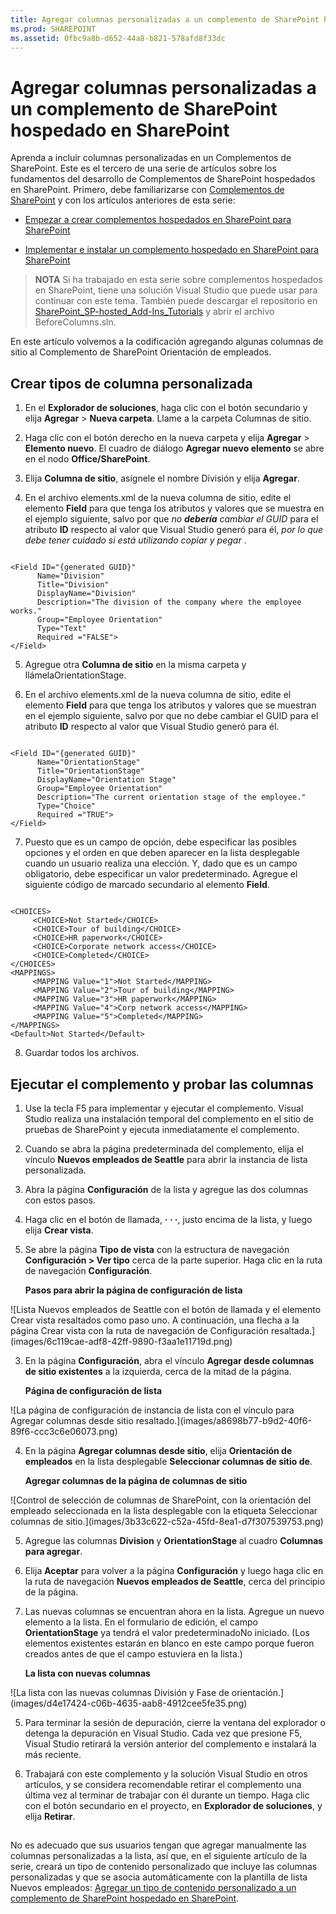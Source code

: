 ```yaml
---
title: Agregar columnas personalizadas a un complemento de SharePoint hospedado en SharePoint
ms.prod: SHAREPOINT
ms.assetid: 0fbc9a8b-d652-44a8-b821-578afd8f33dc
---
```



# Agregar columnas personalizadas a un complemento de SharePoint hospedado en SharePoint
Aprenda a incluir columnas personalizadas en un Complementos de SharePoint.
Este es el tercero de una serie de artículos sobre los fundamentos del desarrollo de Complementos de SharePoint hospedados en SharePoint. Primero, debe familiarizarse con  [Complementos de SharePoint](sharepoint-add-ins.md) y con los artículos anteriores de esta serie:
  
    
    


-  [Empezar a crear complementos hospedados en SharePoint para SharePoint](get-started-creating-sharepoint-hosted-sharepoint-add-ins.md)
    
  
-  [Implementar e instalar un complemento hospedado en SharePoint para SharePoint](deploy-and-install-a-sharepoint-hosted-sharepoint-add-in.md)
    
  

> **NOTA**
> Si ha trabajado en esta serie sobre complementos hospedados en SharePoint, tiene una solución Visual Studio que puede usar para continuar con este tema. También puede descargar el repositorio en  [SharePoint_SP-hosted_Add-Ins_Tutorials](https://github.com/OfficeDev/SharePoint_SP-hosted_Add-Ins_Tutorials) y abrir el archivo BeforeColumns.sln.
  
    
    

En este artículo volvemos a la codificación agregando algunas columnas de sitio al Complemento de SharePoint Orientación de empleados.
## Crear tipos de columna personalizada


  
    
    

1. En el **Explorador de soluciones**, haga clic con el botón secundario y elija **Agregar** > **Nueva carpeta**. Llame a la carpeta Columnas de sitio.
    
  
2. Haga clic con el botón derecho en la nueva carpeta y elija **Agregar** > **Elemento nuevo**. El cuadro de diálogo **Agregar nuevo elemento** se abre en el nodo **Office/SharePoint**.
    
  
3. Elija **Columna de sitio**, asígnele el nombre División y elija **Agregar**.
    
  
4. En el archivo elements.xml de la nueva columna de sitio, edite el elemento **Field** para que tenga los atributos y valores que se muestra en el ejemplo siguiente, salvo por que *no **debería** cambiar el GUID*  para el atributo **ID** respecto al valor que Visual Studio generó para él, *por lo que debe tener cuidado si está utilizando copiar y pegar*  .
    
 ```
  
<Field ID="{generated GUID}"
       Name="Division" 
       Title="Division" 
       DisplayName="Division" 
       Description="The division of the company where the employee works." 
       Group="Employee Orientation" 
       Type="Text" 
       Required ="FALSE">
</Field>
 ```

5. Agregue otra **Columna de sitio** en la misma carpeta y llámelaOrientationStage.
    
  
6. En el archivo elements.xml de la nueva columna de sitio, edite el elemento **Field** para que tenga los atributos y valores que se muestran en el ejemplo siguiente, salvo por que no debe cambiar el GUID para el atributo **ID** respecto al valor que Visual Studio generó para él.
    
 ```
  
<Field ID="{generated GUID}"
       Name="OrientationStage" 
       Title="OrientationStage"
       DisplayName="Orientation Stage" 
       Group="Employee Orientation" 
       Description="The current orientation stage of the employee." 
       Type="Choice"
       Required ="TRUE">
</Field>
 ```

7. Puesto que es un campo de opción, debe especificar las posibles opciones y el orden en que deben aparecer en la lista desplegable cuando un usuario realiza una elección. Y, dado que es un campo obligatorio, debe especificar un valor predeterminado. Agregue el siguiente código de marcado secundario al elemento **Field**.
    
 ```
  
<CHOICES>
      <CHOICE>Not Started</CHOICE>
      <CHOICE>Tour of building</CHOICE>
      <CHOICE>HR paperwork</CHOICE>
      <CHOICE>Corporate network access</CHOICE>
      <CHOICE>Completed</CHOICE>
</CHOICES>
<MAPPINGS>
      <MAPPING Value="1">Not Started</MAPPING>
      <MAPPING Value="2">Tour of building</MAPPING>
      <MAPPING Value="3">HR paperwork</MAPPING>
      <MAPPING Value="4">Corp network access</MAPPING>
      <MAPPING Value="5">Completed</MAPPING>
</MAPPINGS>
<Default>Not Started</Default>
 ```

8. Guardar todos los archivos.
    
  

## Ejecutar el complemento y probar las columnas


  
    
    

1. Use la tecla F5 para implementar y ejecutar el complemento. Visual Studio realiza una instalación temporal del complemento en el sitio de pruebas de SharePoint y ejecuta inmediatamente el complemento. 
    
  
2. Cuando se abra la página predeterminada del complemento, elija el vínculo **Nuevos empleados de Seattle** para abrir la instancia de lista personalizada.
    
  
3. Abra la página **Configuración** de la lista y agregue las dos columnas con estos pasos.
    
1. Haga clic en el botón de llamada, **· · ·**, justo encima de la lista, y luego elija **Crear vista**.
    
  
2. Se abre la página **Tipo de vista** con la estructura de navegación **Configuración > Ver tipo** cerca de la parte superior. Haga clic en la ruta de navegación **Configuración**.
    
   **Pasos para abrir la página de configuración de lista**

  

!\[Lista Nuevos empleados de Seattle con el botón de llamada y el elemento Crear vista resaltados como paso uno. A continuación, una flecha a la página Crear vista con la ruta de navegación de Configuración resaltada.](images/6c119cae-adf8-42ff-9890-f3aa1e11719d.png)
  

    
    
  
3. En la página **Configuración**, abra el vínculo **Agregar desde columnas de sitio existentes** a la izquierda, cerca de la mitad de la página.
    
   **Página de configuración de lista**

  

!\[La página de configuración de instancia de lista con el vínculo para Agregar columnas desde sitio resaltado.](images/a8698b77-b9d2-40f6-89f6-ccc3c6e06073.png)
  

    
    
  
4. En la página **Agregar columnas desde sitio**, elija **Orientación de empleados** en la lista desplegable **Seleccionar columnas de sitio de**.
    
   **Agregar columnas de la página de columnas de sitio**

  

!\[Control de selección de columnas de SharePoint, con la orientación del empleado seleccionada en la lista desplegable con la etiqueta Seleccionar columnas de sitio.](images/3b33c622-c52a-45fd-8ea1-d7f307539753.png)
  

    
    
  
5. Agregue las columnas **Division** y **OrientationStage** al cuadro **Columnas para agregar**.
    
  
6. Elija **Aceptar** para volver a la página **Configuración** y luego haga clic en la ruta de navegación **Nuevos empleados de Seattle**, cerca del principio de la página.
    
  
4. Las nuevas columnas se encuentran ahora en la lista. Agregue un nuevo elemento a la lista. En el formulario de edición, el campo **OrientationStage** ya tendrá el valor predeterminadoNo iniciado. (Los elementos existentes estarán en blanco en este campo porque fueron creados antes de que el campo estuviera en la lista.)
    
   **La lista con nuevas columnas**

  

!\[La lista con las nuevas columnas División y Fase de orientación.](images/d4e17424-c06b-4635-aab8-4912cee5fe35.png)
  

    
    
  
5. Para terminar la sesión de depuración, cierre la ventana del explorador o detenga la depuración en Visual Studio. Cada vez que presione F5, Visual Studio retirará la versión anterior del complemento e instalará la más reciente.
    
  
6. Trabajará con este complemento y la solución Visual Studio en otros artículos, y se considera recomendable retirar el complemento una última vez al terminar de trabajar con él durante un tiempo. Haga clic con el botón secundario en el proyecto, en **Explorador de soluciones**, y elija **Retirar**.
    
  

## 
<a name="Nextsteps"> </a>

No es adecuado que sus usuarios tengan que agregar manualmente las columnas personalizadas a la lista, así que, en el siguiente artículo de la serie, creará un tipo de contenido personalizado que incluye las columnas personalizadas y que se asocia automáticamente con la plantilla de lista Nuevos empleados:  [Agregar un tipo de contenido personalizado a un complemento de SharePoint hospedado en SharePoint](add-a-custom-content-type-to-a-sharepoint-hostedsharepoint-add-in.md). 
  
    
    

